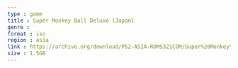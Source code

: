 ```yaml
---
type : game
title : Super Monkey Ball Deluxe (Japan)
genre : 
format : iso
region : asia
link : https://archive.org/download/PS2-ASIA-ROMS321COM/Super%20Monkey%20Ball%20Deluxe%20%28Japan%29.7z
size : 1.5GB
---
```

